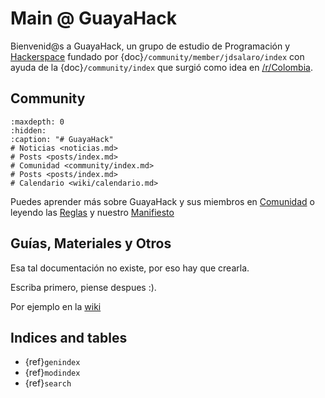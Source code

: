 
# Main @ GuayaHack

Bienvenid@s a GuayaHack, un grupo de estudio de Programación y [Hackerspace](https://en.wikipedia.org/wiki/Hackerspace) fundado por {doc}`/community/member/jdsalaro/index` con ayuda de la {doc}`/community/index` que surgió como idea en [/r/Colombia](https://www.reddit.com/r/Colombia/comments/151fkiz/con_una_prima_y_un_amigo_armaremos_un_grupo_de).


## Community

```{toctree}
:maxdepth: 0
:hidden:
:caption: "# GuayaHack"
# Noticias <noticias.md>
# Posts <posts/index.md>
# Comunidad <community/index.md>
# Posts <posts/index.md>
# Calendario <wiki/calendario.md>
```
Puedes aprender más sobre GuayaHack y sus miembros en [Comunidad](community/index.md) o leyendo las [Reglas](community/rules.md) y nuestro [Manifiesto](community/manifest.md)

## Guías, Materiales y Otros

Esa tal documentación no existe, por eso hay que crearla.

Escriba primero, piense despues :).

Por ejemplo en la [wiki](https://guayahack.co/posts/category/wiki/)


## Indices and tables

* {ref}`genindex`
* {ref}`modindex`
* {ref}`search`
